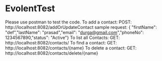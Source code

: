 # EvolentTest
Please use postman to test the code.
To add a contact:
POST: http://localhost:8082/addOrUpdateContact
sample request: { "firstName": "def","lastName": "prasad","email": "durga@gmail.com","phoneNo": 1234567890,"status": "Active"}
To list all Contacts:
GET: http://localhost:8082/contacts/
To find a contact:
GET: http://localhost:8082/contacts/{name}
To delete a contact:
GET: http://localhost:8082/contacts/delete/{name}

